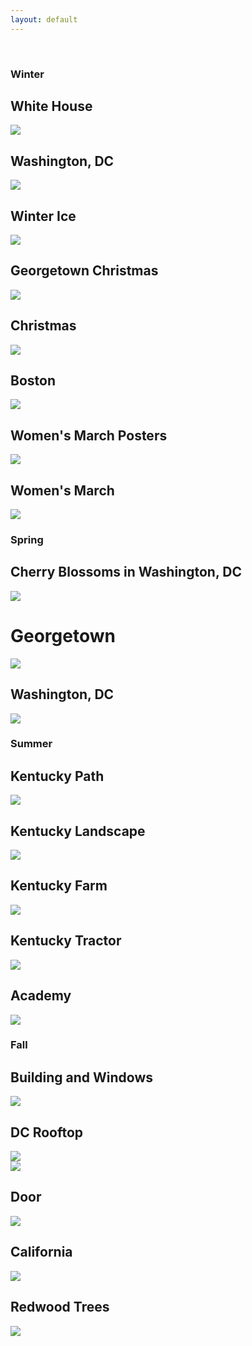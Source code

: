 ```yaml
---
layout: default
---
```


<br>

### Winter

## White House
<img class="profile-picture" src="white_house_winter.jpg">

<br>

## Washington, DC
<img class="profile-picture" src="washington_dc.jpg">

<br>

## Winter Ice
<img class="profile-picture" src="winter_ice.jpg">

<br>

## Georgetown Christmas
<img class="profile-picture" src="georgetown_christmas.jpg">

<br>

## Christmas
<img class="profile-picture" src="christmas.jpg">

<br>

## Boston
<img class="profile-picture" src="boston.jpg">

<br>

## Women's March Posters
<img class="profile-picture" src="womens_march_posters.jpg">

<br>

## Women's March
<img class="profile-picture" src="womens_march.jpg">

### Spring

## Cherry Blossoms in Washington, DC
<img class="profile-picture" src="cherry_blossoms.jpg">

# Georgetown
<img class="profile-picture" src="georgetown.jpg">

## Washington, DC
<img class="profile-picture" src="dc.jpg">

### Summer

## Kentucky Path
<img class="profile-picture" src="kentucky_path.jpg">

<br>

## Kentucky Landscape
<img class="profile-picture" src="kentucky_landscape.jpg">

<br>

## Kentucky Farm
<img class="profile-picture" src="kentucky_farm.jpg">

<br>

## Kentucky Tractor
<img class="profile-picture" src="kentucky_truck.jpg">

<br>

## Academy
<img class="profile-picture" src="academy.jpg">

<br>

### Fall

## Building and Windows
<img class="profile-picture" src="building_and_windows.jpg">

<br>

## DC Rooftop
<img class="profile-picture" src="dc_rooftop.jpg">

<br>

<img class="profile-picture" src="dc_rooftop_expanded.jpg">

<br>

## Door
<img class="profile-picture" src="door.jpg">

<br>

## California
<img class="profile-picture" src="california.jpg">

<br>

## Redwood Trees
<img class="profile-picture" src="redwood_trees.jpg">

<br>
